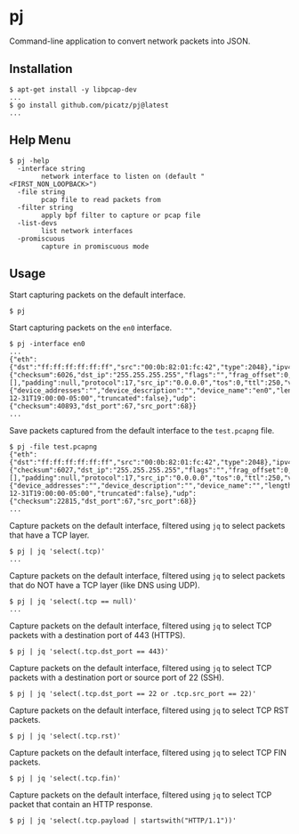 # pj

Command-line application to convert network packets into JSON.

## Installation

```console
$ apt-get install -y libpcap-dev
...
$ go install github.com/picatz/pj@latest
...
```

## Help Menu

```console
$ pj -help
  -interface string
        network interface to listen on (default "<FIRST_NON_LOOPBACK>")
  -file string
        pcap file to read packets from
  -filter string
        apply bpf filter to capture or pcap file
  -list-devs
        list network interfaces
  -promiscuous
        capture in promiscuous mode
```

## Usage

Start capturing packets on the default interface.

```console
$ pj
```

Start capturing packets on the `en0` interface.

```console
$ pj -interface en0
...
{"eth":{"dst":"ff:ff:ff:ff:ff:ff","src":"00:0b:82:01:fc:42","type":2048},"ipv4":{"checksum":6026,"dst_ip":"255.255.255.255","flags":"","frag_offset":0,"id":43063,"ihl":5,"length":300,"options":[],"padding":null,"protocol":17,"src_ip":"0.0.0.0","tos":0,"ttl":250,"version":4},"metadata":{"device_addresses":"","device_description":"","device_name":"en0","length":314,"packet_number":3,"time":"1969-12-31T19:00:00-05:00","truncated":false},"udp":{"checksum":40893,"dst_port":67,"src_port":68}}
...
```

Save packets captured from the default interface to the `test.pcapng` file. 

```console
$ pj -file test.pcapng
{"eth":{"dst":"ff:ff:ff:ff:ff:ff","src":"00:0b:82:01:fc:42","type":2048},"ipv4":{"checksum":6027,"dst_ip":"255.255.255.255","flags":"","frag_offset":0,"id":43062,"ihl":5,"length":300,"options":[],"padding":null,"protocol":17,"src_ip":"0.0.0.0","tos":0,"ttl":250,"version":4},"metadata":{"device_addresses":"","device_description":"","device_name":"","length":314,"packet_number":1,"time":"1969-12-31T19:00:00-05:00","truncated":false},"udp":{"checksum":22815,"dst_port":67,"src_port":68}}
...
```

Capture packets on the default interface, filtered using `jq` to select packets that have a TCP layer.

```console
$ pj | jq 'select(.tcp)'
...
```

Capture packets on the default interface, filtered using `jq` to select packets that do NOT have a TCP layer (like DNS using UDP).

```console
$ pj | jq 'select(.tcp == null)'
...
```

Capture packets on the default interface, filtered using `jq` to select TCP packets with a destination port of 443 (HTTPS).

```console
$ pj | jq 'select(.tcp.dst_port == 443)'
```

Capture packets on the default interface, filtered using `jq` to select TCP packets with a destination port or source port of 22 (SSH).

```console
$ pj | jq 'select(.tcp.dst_port == 22 or .tcp.src_port == 22)'
```

Capture packets on the default interface, filtered using `jq` to select TCP RST packets.

```console
$ pj | jq 'select(.tcp.rst)'
```

Capture packets on the default interface, filtered using `jq` to select TCP FIN packets.

```console
$ pj | jq 'select(.tcp.fin)'
```

Capture packets on the default interface, filtered using `jq` to select TCP packet that contain an HTTP response.

```console
$ pj | jq 'select(.tcp.payload | startswith("HTTP/1.1"))'
```